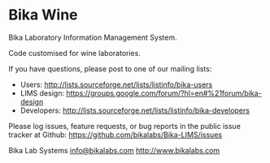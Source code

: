 Bika Wine
=========

Bika Laboratory Information Management System.

Code customised for wine laboratories.

If you have questions, please post to one of our mailing lists:

* Users: http://lists.sourceforge.net/lists/listinfo/bika-users
* LIMS design: https://groups.google.com/forum/?hl=en#%21forum/bika-design
* Developers: http://lists.sourceforge.net/lists/listinfo/bika-developers

Please log issues, feature requests, or bug reports in the public issue
tracker at Github: https://github.com/bikalabs/Bika-LIMS/issues

Bika Lab Systems
info@bikalabs.com
http://www.bikalabs.com
